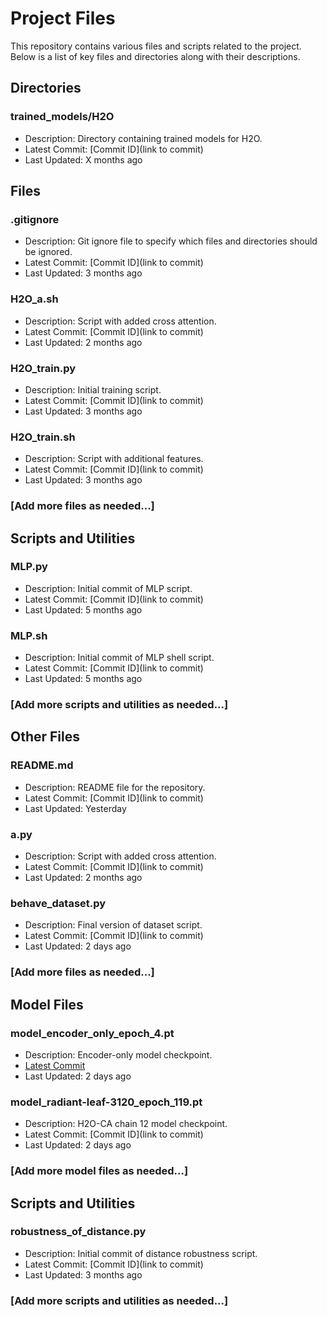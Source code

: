 # Project Files

This repository contains various files and scripts related to the project. Below is a list of key files and directories along with their descriptions.

## Directories

### trained_models/H2O
- Description: Directory containing trained models for H2O.
- Latest Commit: [Commit ID](link to commit)
- Last Updated: X months ago

## Files

### .gitignore
- Description: Git ignore file to specify which files and directories should be ignored.
- Latest Commit: [Commit ID](link to commit)
- Last Updated: 3 months ago

### H2O_a.sh
- Description: Script with added cross attention.
- Latest Commit: [Commit ID](link to commit)
- Last Updated: 2 months ago

### H2O_train.py
- Description: Initial training script.
- Latest Commit: [Commit ID](link to commit)
- Last Updated: 3 months ago

### H2O_train.sh
- Description: Script with additional features.
- Latest Commit: [Commit ID](link to commit)
- Last Updated: 3 months ago

### [Add more files as needed...]

## Scripts and Utilities

### MLP.py
- Description: Initial commit of MLP script.
- Latest Commit: [Commit ID](link to commit)
- Last Updated: 5 months ago

### MLP.sh
- Description: Initial commit of MLP shell script.
- Latest Commit: [Commit ID](link to commit)
- Last Updated: 5 months ago

### [Add more scripts and utilities as needed...]

## Other Files

### README.md
- Description: README file for the repository.
- Latest Commit: [Commit ID](link to commit)
- Last Updated: Yesterday

### a.py
- Description: Script with added cross attention.
- Latest Commit: [Commit ID](link to commit)
- Last Updated: 2 months ago

### behave_dataset.py
- Description: Final version of dataset script.
- Latest Commit: [Commit ID](link to commit)
- Last Updated: 2 days ago

### [Add more files as needed...]

## Model Files

### model_encoder_only_epoch_4.pt
- Description: Encoder-only model checkpoint.
- [Latest Commit](https://github.com/jwings1/H2O/tree/2695d4ea13a20c6a675f5a587ee90bb9cbf5e2f1)
- Last Updated: 2 days ago

### model_radiant-leaf-3120_epoch_119.pt
- Description: H2O-CA chain 12 model checkpoint.
- Latest Commit: [Commit ID](link to commit)
- Last Updated: 2 days ago

### [Add more model files as needed...]

## Scripts and Utilities

### robustness_of_distance.py
- Description: Initial commit of distance robustness script.
- Latest Commit: [Commit ID](link to commit)
- Last Updated: 3 months ago

### [Add more scripts and utilities as needed...]

